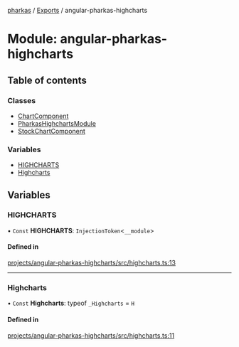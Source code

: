 [pharkas](../README.md) / [Exports](../modules.md) / angular-pharkas-highcharts

# Module: angular-pharkas-highcharts

## Table of contents

### Classes

- [ChartComponent](../classes/angular_pharkas_highcharts.ChartComponent.md)
- [PharkasHighchartsModule](../classes/angular_pharkas_highcharts.PharkasHighchartsModule.md)
- [StockChartComponent](../classes/angular_pharkas_highcharts.StockChartComponent.md)

### Variables

- [HIGHCHARTS](angular_pharkas_highcharts.md#highcharts)
- [Highcharts](angular_pharkas_highcharts.md#highcharts-1)

## Variables

### HIGHCHARTS

• `Const` **HIGHCHARTS**: `InjectionToken`<`__module`\>

#### Defined in

[projects/angular-pharkas-highcharts/src/highcharts.ts:13](https://github.com/WorldMaker/angular-pharkas/blob/bb9b128/projects/angular-pharkas-highcharts/src/highcharts.ts#L13)

___

### Highcharts

• `Const` **Highcharts**: typeof `_Highcharts` = `H`

#### Defined in

[projects/angular-pharkas-highcharts/src/highcharts.ts:11](https://github.com/WorldMaker/angular-pharkas/blob/bb9b128/projects/angular-pharkas-highcharts/src/highcharts.ts#L11)
